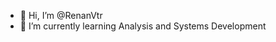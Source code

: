 - 👋 Hi, I’m @RenanVtr
- 🌱 I’m currently learning Analysis and Systems Development

<!---
RenanVtr/RenanVtr is a ✨ special ✨ repository because its `README.md` (this file) appears on your GitHub profile.
You can click the Preview link to take a look at your changes.
--->
